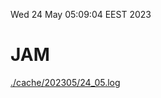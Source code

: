 Wed 24 May 05:09:04 EEST 2023
# JAM
<a href='./cache/202305/24_05.log'>./cache/202305/24_05.log</a>
